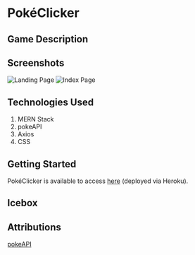 # PokéClicker

## Game Description


## Screenshots
 ![Landing Page]()
 ![Index Page]()

## Technologies Used
1. MERN Stack
2. pokeAPI
3. Axios
4. CSS

## Getting Started
PokéClicker is available to access [here]() (deployed via Heroku).


## Icebox 



## Attributions

 [pokeAPI](https://pokeapi.co/)